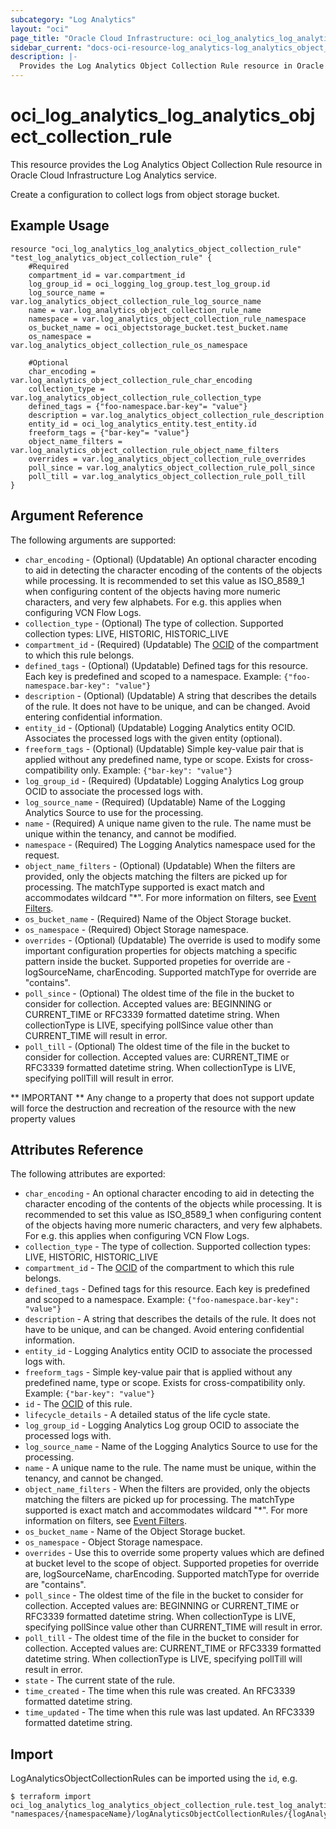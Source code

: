 ```yaml
---
subcategory: "Log Analytics"
layout: "oci"
page_title: "Oracle Cloud Infrastructure: oci_log_analytics_log_analytics_object_collection_rule"
sidebar_current: "docs-oci-resource-log_analytics-log_analytics_object_collection_rule"
description: |-
  Provides the Log Analytics Object Collection Rule resource in Oracle Cloud Infrastructure Log Analytics service
---
```


# oci_log_analytics_log_analytics_object_collection_rule
This resource provides the Log Analytics Object Collection Rule resource in Oracle Cloud Infrastructure Log Analytics service.

Create a configuration to collect logs from object storage bucket.

## Example Usage

```hcl
resource "oci_log_analytics_log_analytics_object_collection_rule" "test_log_analytics_object_collection_rule" {
	#Required
	compartment_id = var.compartment_id
	log_group_id = oci_logging_log_group.test_log_group.id
	log_source_name = var.log_analytics_object_collection_rule_log_source_name
	name = var.log_analytics_object_collection_rule_name
	namespace = var.log_analytics_object_collection_rule_namespace
	os_bucket_name = oci_objectstorage_bucket.test_bucket.name
	os_namespace = var.log_analytics_object_collection_rule_os_namespace

	#Optional
	char_encoding = var.log_analytics_object_collection_rule_char_encoding
	collection_type = var.log_analytics_object_collection_rule_collection_type
	defined_tags = {"foo-namespace.bar-key"= "value"}
	description = var.log_analytics_object_collection_rule_description
	entity_id = oci_log_analytics_entity.test_entity.id
	freeform_tags = {"bar-key"= "value"}
	object_name_filters = var.log_analytics_object_collection_rule_object_name_filters
	overrides = var.log_analytics_object_collection_rule_overrides
	poll_since = var.log_analytics_object_collection_rule_poll_since
	poll_till = var.log_analytics_object_collection_rule_poll_till
}
```

## Argument Reference

The following arguments are supported:

* `char_encoding` - (Optional) (Updatable) An optional character encoding to aid in detecting the character encoding of the contents of the objects while processing. It is recommended to set this value as ISO_8589_1 when configuring content of the objects having more numeric characters, and very few alphabets. For e.g. this applies when configuring VCN Flow Logs. 
* `collection_type` - (Optional) The type of collection. Supported collection types: LIVE, HISTORIC, HISTORIC_LIVE 
* `compartment_id` - (Required) (Updatable) The [OCID](https://docs.cloud.oracle.com/iaas/Content/General/Concepts/identifiers.htm) of the compartment to which this rule belongs.
* `defined_tags` - (Optional) (Updatable) Defined tags for this resource. Each key is predefined and scoped to a namespace. Example: `{"foo-namespace.bar-key": "value"}` 
* `description` - (Optional) (Updatable) A string that describes the details of the rule. It does not have to be unique, and can be changed. Avoid entering confidential information. 
* `entity_id` - (Optional) (Updatable) Logging Analytics entity OCID. Associates the processed logs with the given entity (optional).
* `freeform_tags` - (Optional) (Updatable) Simple key-value pair that is applied without any predefined name, type or scope. Exists for cross-compatibility only. Example: `{"bar-key": "value"}` 
* `log_group_id` - (Required) (Updatable) Logging Analytics Log group OCID to associate the processed logs with.
* `log_source_name` - (Required) (Updatable) Name of the Logging Analytics Source to use for the processing.
* `name` - (Required) A unique name given to the rule. The name must be unique within the tenancy, and cannot be modified.
* `namespace` - (Required) The Logging Analytics namespace used for the request. 
* `object_name_filters` - (Optional) (Updatable) When the filters are provided, only the objects matching the filters are picked up for processing. The matchType supported is exact match and accommodates wildcard "*". For more information on filters, see [Event Filters](https://docs.oracle.com/en-us/iaas/Content/Events/Concepts/filterevents.htm). 
* `os_bucket_name` - (Required) Name of the Object Storage bucket.
* `os_namespace` - (Required) Object Storage namespace.
* `overrides` - (Optional) (Updatable) The override is used to modify some important configuration properties for objects matching a specific pattern inside the bucket. Supported propeties for override are - logSourceName, charEncoding. Supported matchType for override are "contains". 
* `poll_since` - (Optional) The oldest time of the file in the bucket to consider for collection. Accepted values are: BEGINNING or CURRENT_TIME or RFC3339 formatted datetime string. When collectionType is LIVE, specifying pollSince value other than CURRENT_TIME will result in error. 
* `poll_till` - (Optional) The oldest time of the file in the bucket to consider for collection. Accepted values are: CURRENT_TIME or RFC3339 formatted datetime string. When collectionType is LIVE, specifying pollTill will result in error. 


** IMPORTANT **
Any change to a property that does not support update will force the destruction and recreation of the resource with the new property values

## Attributes Reference

The following attributes are exported:

* `char_encoding` - An optional character encoding to aid in detecting the character encoding of the contents of the objects while processing. It is recommended to set this value as ISO_8589_1 when configuring content of the objects having more numeric characters, and very few alphabets. For e.g. this applies when configuring VCN Flow Logs. 
* `collection_type` - The type of collection. Supported collection types: LIVE, HISTORIC, HISTORIC_LIVE 
* `compartment_id` - The [OCID](https://docs.cloud.oracle.com/iaas/Content/General/Concepts/identifiers.htm) of the compartment to which this rule belongs.
* `defined_tags` - Defined tags for this resource. Each key is predefined and scoped to a namespace. Example: `{"foo-namespace.bar-key": "value"}` 
* `description` - A string that describes the details of the rule. It does not have to be unique, and can be changed. Avoid entering confidential information. 
* `entity_id` - Logging Analytics entity OCID to associate the processed logs with.
* `freeform_tags` - Simple key-value pair that is applied without any predefined name, type or scope. Exists for cross-compatibility only. Example: `{"bar-key": "value"}` 
* `id` - The [OCID](https://docs.cloud.oracle.com/iaas/Content/General/Concepts/identifiers.htm) of this rule.
* `lifecycle_details` - A detailed status of the life cycle state.
* `log_group_id` - Logging Analytics Log group OCID to associate the processed logs with.
* `log_source_name` - Name of the Logging Analytics Source to use for the processing.
* `name` - A unique name to the rule. The name must be unique, within the tenancy, and cannot be changed.
* `object_name_filters` - When the filters are provided, only the objects matching the filters are picked up for processing. The matchType supported is exact match and accommodates wildcard "*". For more information on filters, see [Event Filters](https://docs.oracle.com/en-us/iaas/Content/Events/Concepts/filterevents.htm). 
* `os_bucket_name` - Name of the Object Storage bucket.
* `os_namespace` - Object Storage namespace.
* `overrides` - Use this to override some property values which are defined at bucket level to the scope of object. Supported propeties for override are, logSourceName, charEncoding. Supported matchType for override are "contains". 
* `poll_since` - The oldest time of the file in the bucket to consider for collection. Accepted values are: BEGINNING or CURRENT_TIME or RFC3339 formatted datetime string. When collectionType is LIVE, specifying pollSince value other than CURRENT_TIME will result in error. 
* `poll_till` - The oldest time of the file in the bucket to consider for collection. Accepted values are: CURRENT_TIME or RFC3339 formatted datetime string. When collectionType is LIVE, specifying pollTill will result in error. 
* `state` - The current state of the rule. 
* `time_created` - The time when this rule was created. An RFC3339 formatted datetime string.
* `time_updated` - The time when this rule was last updated. An RFC3339 formatted datetime string.

## Import

LogAnalyticsObjectCollectionRules can be imported using the `id`, e.g.

```
$ terraform import oci_log_analytics_log_analytics_object_collection_rule.test_log_analytics_object_collection_rule "namespaces/{namespaceName}/logAnalyticsObjectCollectionRules/{logAnalyticsObjectCollectionRuleId}" 
```

